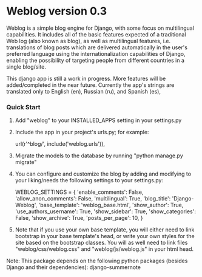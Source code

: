 
# Weblog version 0.3 #

Weblog is a simple blog engine for Django, with some focus on multilingual capabilities. It includes all of the basic features expected of a traditional Web log (also known as blog), as well as multilingual features, i.e. translations of blog posts which are delivered automatically in the user's preferred language using the internationalization capabilities of Django, enabling the possibility of targeting people from different countries in a single blog/site.

This django app is still a work in progress. More features will be added/completed in the near future. Currently the app's strings are translated only to English (en), Russian (ru), and Spanish (es),

### Quick Start ###

1. Add "weblog" to your INSTALLED_APPS setting in your settings.py

2. Include the app in your project's urls.py; for example:

    url(r'^blog/', include('weblog.urls')),

3. Migrate the models to the database by running "python manage.py migrate"

4. You can configure and customize the blog by adding and modifying to your liking/needs the following settings to your settings.py:

    WEBLOG_SETTINGS = {
        'enable_comments': False,
        'allow_anon_comments': False,
        'multilingual': True,
        'blog_title': 'Django-Weblog',
        'base_template': 'weblog_base.html',
        'show_author': True,
        'use_authors_username': True,
        'show_sidebar': True,
        'show_categories': False,
        'show_archive': True,
        'posts_per_page': 10,
    }

5. Note that if you use your own base template, you will either need to link bootstrap in your base template's head, or write your own styles for the site based on the bootstrap classes. You will as well need to link files "weblog/css/weblog.css" and "weblog/js/weblog.js" in your html head.

Note: This package depends on the following python packages (besides Django and their dependencies): django-summernote
